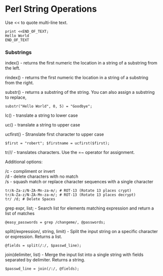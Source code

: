 # Perl String Operations

Use << to quote multi-line text.

~~~~
print <<END_OF_TEXT;
Hello World
END_OF_TEXT
~~~~

### Substrings

index() - returns the first numeric the location in a string of a substring from the left.  

rindex() - returns the first numeric the location in a string of a substring from the right.  

substr() - returns a substring of the string. You can also assign a substring to replace,  

~~~~
substr("Hello World", 0, 5) = "Goodbye";
~~~~

lc() - translate a string to lower case  

uc() - translate a string to upper case  

ucfirst() - Stranslate first character to upper case  

~~~~
$first = "robert"; $firstname = ucfirst($first);
~~~~

tr/// - translates characters. Use the =~ operator for assignment.

Additional options:

/c - compliment or invert  
/d - delete characters with no match  
/s - squash match or replace character sequences with a single character  

~~~~
tr/A-Za-z/N-ZA-Mn-za-m/; # ROT-13 (Rotate 13 places crypt)
tr/A-Za-z/N-ZA-Mn-za-m/; # ROT-13 (Rotate 13 places decrypt)
tr/ /d; # Delete Spaces
~~~~

grep expr, list; - Search list for elements matching expression and return a list of matches

~~~~
@easy_passwords = grep /changeme/, @passwords;
~~~~

split(/expression/, string, limit) - Split the input string on a specific character or expression. Returns a list.

~~~~
@fields = split(/:/, $passwd_line);
~~~~

join(delimiter, list) - Merge the input list into a single string with fields separated by delimiter. Returns a string.

~~~~
$passwd_line = join(/:/, @fields);
~~~~
